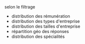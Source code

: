 selon le filtrage

* distribution des rémunération
* distribution des types d'entreprise
* distribution des tailles d'entreprise
* répartition géo des réponses
* distribution des spécialités